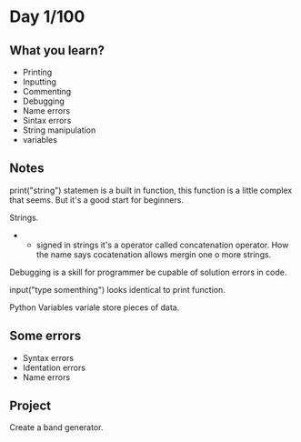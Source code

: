# Day 1/100
## What you learn?
- Printing
- Inputting
- Commenting
- Debugging
- Name errors
- Sintax errors
- String manipulation
- variables

## Notes
print("string") statemen is a built in function, this function is a little complex that seems. But it's a good start for beginners.

Strings.
- + signed in strings it's a operator called concatenation operator. How the name says cocatenation allows mergin one o more strings.

Debugging is a skill for programmer be cupable of solution errors in code.

input("type somenthing") looks identical to print function.

Python Variables
variale store pieces of data.

## Some errors
- Syntax errors
- Identation errors
- Name errors


## Project
Create a band generator.

